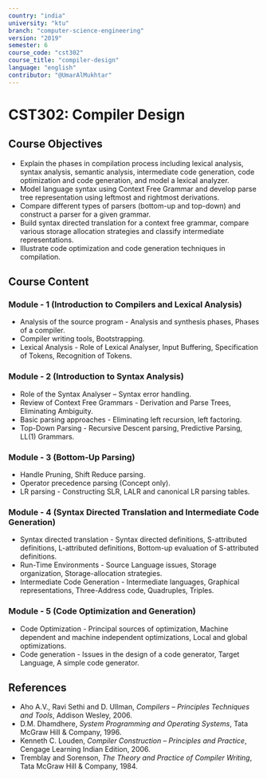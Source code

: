 ```yaml
---
country: "india"
university: "ktu"
branch: "computer-science-engineering"
version: "2019"
semester: 6
course_code: "cst302"
course_title: "compiler-design"
language: "english"
contributor: "@UmarAlMukhtar"
---
```


# CST302: Compiler Design

## Course Objectives
* Explain the phases in compilation process including lexical analysis, syntax analysis, semantic analysis, intermediate code generation, code optimization and code generation, and model a lexical analyzer.
* Model language syntax using Context Free Grammar and develop parse tree representation using leftmost and rightmost derivations.
* Compare different types of parsers (bottom-up and top-down) and construct a parser for a given grammar.
* Build syntax directed translation for a context free grammar, compare various storage allocation strategies and classify intermediate representations.
* Illustrate code optimization and code generation techniques in compilation.

## Course Content

### Module - 1 (Introduction to Compilers and Lexical Analysis)
* Analysis of the source program - Analysis and synthesis phases, Phases of a compiler.
* Compiler writing tools, Bootstrapping.
* Lexical Analysis - Role of Lexical Analyser, Input Buffering, Specification of Tokens, Recognition of Tokens.

### Module - 2 (Introduction to Syntax Analysis)
* Role of the Syntax Analyser – Syntax error handling.
* Review of Context Free Grammars - Derivation and Parse Trees, Eliminating Ambiguity.
* Basic parsing approaches - Eliminating left recursion, left factoring.
* Top-Down Parsing - Recursive Descent parsing, Predictive Parsing, LL(1) Grammars.

### Module - 3 (Bottom-Up Parsing)
* Handle Pruning, Shift Reduce parsing.
* Operator precedence parsing (Concept only).
* LR parsing - Constructing SLR, LALR and canonical LR parsing tables.

### Module - 4 (Syntax Directed Translation and Intermediate Code Generation)
* Syntax directed translation - Syntax directed definitions, S-attributed definitions, L-attributed definitions, Bottom-up evaluation of S-attributed definitions.
* Run-Time Environments - Source Language issues, Storage organization, Storage-allocation strategies.
* Intermediate Code Generation - Intermediate languages, Graphical representations, Three-Address code, Quadruples, Triples.

### Module - 5 (Code Optimization and Generation)
* Code Optimization - Principal sources of optimization, Machine dependent and machine independent optimizations, Local and global optimizations.
* Code generation - Issues in the design of a code generator, Target Language, A simple code generator.

## References
* Aho A.V., Ravi Sethi and D. Ullman, *Compilers – Principles Techniques and Tools*, Addison Wesley, 2006.
* D.M. Dhamdhere, *System Programming and Operating Systems*, Tata McGraw Hill & Company, 1996.
* Kenneth C. Louden, *Compiler Construction – Principles and Practice*, Cengage Learning Indian Edition, 2006.
* Tremblay and Sorenson, *The Theory and Practice of Compiler Writing*, Tata McGraw Hill & Company, 1984.

